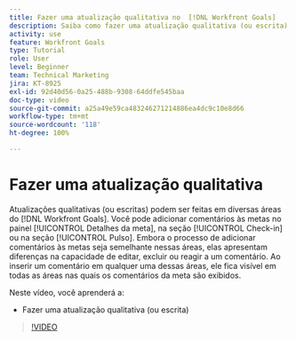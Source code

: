 ```yaml
---
title: Fazer uma atualização qualitativa no  [!DNL Workfront Goals]
description: Saiba como fazer uma atualização qualitativa (ou escrita) no [!DNL   Goals].
activity: use
feature: Workfront Goals
type: Tutorial
role: User
level: Beginner
team: Technical Marketing
jira: KT-8925
exl-id: 92d40d56-0a25-488b-9308-64ddfe545baa
doc-type: video
source-git-commit: a25a49e59ca483246271214886ea4dc9c10e8d66
workflow-type: tm+mt
source-wordcount: '118'
ht-degree: 100%

---
```


# Fazer uma atualização qualitativa

Atualizações qualitativas (ou escritas) podem ser feitas em diversas áreas do [!DNL Workfront Goals]. Você pode adicionar comentários às metas no painel [!UICONTROL Detalhes da meta], na seção [!UICONTROL Check-in] ou na seção [!UICONTROL Pulso]. Embora o processo de adicionar comentários às metas seja semelhante nessas áreas, elas apresentam diferenças na capacidade de editar, excluir ou reagir a um comentário. Ao inserir um comentário em qualquer uma dessas áreas, ele fica visível em todas as áreas nas quais os comentários da meta são exibidos.

Neste vídeo, você aprenderá a:

* Fazer uma atualização qualitativa (ou escrita)

>[!VIDEO](https://video.tv.adobe.com/v/335197/?quality=12&learn=on)
